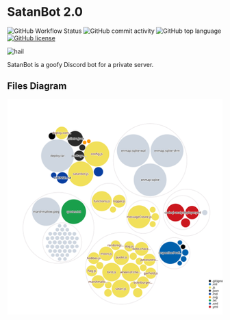 # SatanBot 2.0

![GitHub Workflow Status](https://img.shields.io/github/workflow/status/anthonycastaneda/satanbot/Deploy-to-VPS) ![GitHub commit activity](https://img.shields.io/github/commit-activity/m/anthonycastaneda/satanbot) ![GitHub top language](https://img.shields.io/github/languages/top/anthonycastaneda/satanbot) [![GitHub license](https://img.shields.io/github/license/anthonycastaneda/web)](https://github.com/anthonycastaneda/web/blob/main/LICENSE)

![hail](https://img.shields.io/static/v1?label=hail%20satan&message=𖤐&color=d10404&style=for-the-badge&logo=riseup&logoColor=d10404) <br>

SatanBot is a goofy Discord bot for a private server.

## Files Diagram

![diagram](diagram.svg)
